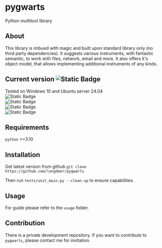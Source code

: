 pygwarts
========
Python multitool library

About
-----
This library is imbued with magic and built upon standard library only (no third party dependencies). It suggests various instruments, with fantastic semantic, to work with files, network, email and more. It also offers it's object model, that allows implementing additional instruments of any kinds.

Current version ![Static Badge](https://img.shields.io/badge/rc1.4.9.6-purple)
---------------
Tested on Windows 10 and Ubuntu server 24.04
<br>![Static Badge](https://img.shields.io/badge/python3.10-passed-green?labelColor=blue)
<br>![Static Badge](https://img.shields.io/badge/python3.11-passed-green?labelColor=blue)
<br>![Static Badge](https://img.shields.io/badge/python3.12-passed-green?labelColor=blue)
<br>![Static Badge](https://img.shields.io/badge/python3.13-passed-green?labelColor=blue)

Requirements
------------
``python`` >=3.10

Installation
------------
Get latest version from github
``git clone https://github.com/longdeer/pygwarts``

Then run ``tests/unit_main.py --clean-up`` to ensure capabilities.

Usage
-----
For guide please refer to the ``usage`` folder.

Contribution
------------
There is a private development repository. If you want to contribute to ``pygwarts``, please contact me for invitation.
